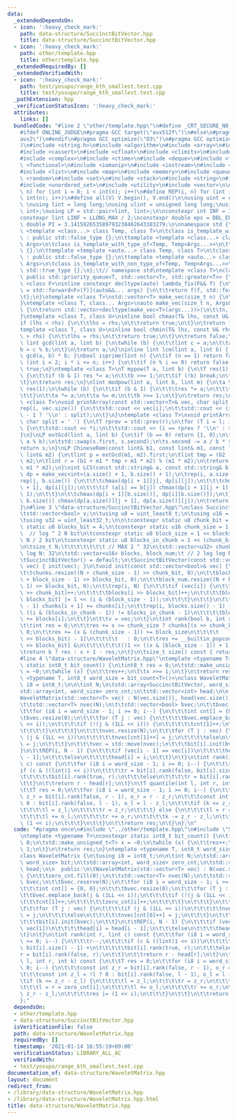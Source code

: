 ```yaml
---
data:
  _extendedDependsOn:
  - icon: ':heavy_check_mark:'
    path: data-structure/SuccinctBitVector.hpp
    title: data-structure/SuccinctBitVector.hpp
  - icon: ':heavy_check_mark:'
    path: other/template.hpp
    title: other/template.hpp
  _extendedRequiredBy: []
  _extendedVerifiedWith:
  - icon: ':heavy_check_mark:'
    path: test/yosupo/range_kth_smallest.test.cpp
    title: test/yosupo/range_kth_smallest.test.cpp
  _pathExtension: hpp
  _verificationStatusIcon: ':heavy_check_mark:'
  attributes:
    links: []
  bundledCode: "#line 2 \"other/template.hpp\"\n#define _CRT_SECURE_NO_WARNINGS\n\
    #ifdef ONLINE_JUDGE\n#pragma GCC target(\"avx512f\")\n#else\n#pragma GCC target(\"\
    avx2\")\n#endif\n#pragma GCC optimize(\"O3\")\n#pragma GCC optimize(\"unroll-loops\"\
    )\n#include <string.h>\n#include <algorithm>\n#include <array>\n#include <bitset>\n\
    #include <cassert>\n#include <cfloat>\n#include <climits>\n#include <cmath>\n\
    #include <complex>\n#include <ctime>\n#include <deque>\n#include <fstream>\n#include\
    \ <functional>\n#include <iomanip>\n#include <iostream>\n#include <iterator>\n\
    #include <list>\n#include <map>\n#include <memory>\n#include <queue>\n#include\
    \ <random>\n#include <set>\n#include <stack>\n#include <string>\n#include <unordered_map>\n\
    #include <unordered_set>\n#include <utility>\n#include <vector>\n\n#define rep(i,\
    \ n) for (int i = 0; i < int(n); i++)\n#define REP(i, n) for (int i = 1; i <=\
    \ int(n); i++)\n#define all(V) V.begin(), V.end()\n\nusing uint = unsigned int;\
    \ \nusing lint = long long;\nusing ulint = unsigned long long;\nusing P = std::pair<int,\
    \ int>;\nusing LP = std::pair<lint, lint>;\n\nconstexpr int INF = INT_MAX / 2;\n\
    constexpr lint LINF = LLONG_MAX / 2;\nconstexpr double eps = DBL_EPSILON;\nconstexpr\
    \ double PI = 3.141592653589793238462643383279;\n\nnamespace std {\n\ttemplate\
    \ <template <class...> class Temp, class T>\n\tclass is_template_with_type_of\
    \ : public std::false_type {};\n\ttemplate <template <class...> class Temp, class...\
    \ Args>\n\tclass is_template_with_type_of<Temp, Temp<Args...>>\n\t\t: public std::true_type\
    \ {};\n\ttemplate <template <auto...> class Temp, class T>\n\tclass is_template_with_non_type_of\
    \ : public std::false_type {};\n\ttemplate <template <auto...> class Temp, auto...\
    \ Args>\n\tclass is_template_with_non_type_of<Temp, Temp<Args...>>\n\t\t: public\
    \ std::true_type {};\n};\t// namespace std\ntemplate <class T>\nclass prique :\
    \ public std::priority_queue<T, std::vector<T>, std::greater<T>> {\n};\ntemplate\
    \ <class F>\ninline constexpr decltype(auto) lambda_fix(F&& f) {\n\treturn [f\
    \ = std::forward<F>(f)](auto&&... args) {\n\t\treturn f(f, std::forward<decltype(args)>(args)...);\n\
    \t};\n}\ntemplate <class T>\nstd::vector<T> make_vec(size_t n) {\n\treturn std::vector<T>(n);\n\
    }\ntemplate <class T, class... Args>\nauto make_vec(size_t n, Args&&... args)\
    \ {\n\treturn std::vector<decltype(make_vec<T>(args...))>(\n\t\tn, make_vec<T>(std::forward<Args>(args)...));\n\
    }\ntemplate <class T, class U>\ninline bool chmax(T& lhs, const U& rhs) {\n\t\
    if (lhs < rhs) {\n\t\tlhs = rhs;\n\t\treturn true;\n\t}\n\treturn false;\n}\n\
    template <class T, class U>\ninline bool chmin(T& lhs, const U& rhs) {\n\tif (lhs\
    \ > rhs) {\n\t\tlhs = rhs;\n\t\treturn true;\n\t}\n\treturn false;\n}\ninline\
    \ lint gcd(lint a, lint b) {\n\twhile (b) {\n\t\tlint c = a;\n\t\ta = b;\n\t\t\
    b = c % b;\n\t}\n\treturn a;\n}\ninline lint lcm(lint a, lint b) { return a /\
    \ gcd(a, b) * b; }\nbool isprime(lint n) {\n\tif (n == 1) return false;\n\tfor\
    \ (int i = 2; i * i <= n; i++) {\n\t\tif (n % i == 0) return false;\n\t}\n\treturn\
    \ true;\n}\ntemplate <class T>\nT mypow(T a, lint b) {\n\tT res(1);\n\twhile (true)\
    \ {\n\t\tif (b & 1) res *= a;\n\t\tb >>= 1;\n\t\tif (!b) break;\n\t\ta *= a;\n\
    \t}\n\treturn res;\n}\nlint modpow(lint a, lint b, lint m) {\n\ta %= m;\n\tlint\
    \ res(1);\n\twhile (b) {\n\t\tif (b & 1) {\n\t\t\tres *= a;\n\t\t\tres %= m;\n\
    \t\t}\n\t\ta *= a;\n\t\ta %= m;\n\t\tb >>= 1;\n\t}\n\treturn res;\n}\ntemplate\
    \ <class T>\nvoid printArray(const std::vector<T>& vec, char split = ' ') {\n\t\
    rep(i, vec.size()) {\n\t\tstd::cout << vec[i];\n\t\tstd::cout << (i == (int)vec.size()\
    \ - 1 ? '\\n' : split);\n\t}\n}\ntemplate <class T>\nvoid printArray(T l, T r,\
    \ char split = ' ') {\n\tT rprev = std::prev(r);\n\tfor (T i = l; i != r; i++)\
    \ {\n\t\tstd::cout << *i;\n\t\tstd::cout << (i == rprev ? '\\n' : split);\n\t\
    }\n}\nLP extGcd(lint a, lint b) {\n\tif (b == 0) return {1, 0};\n\tLP s = extGcd(b,\
    \ a % b);\n\tstd::swap(s.first, s.second);\n\ts.second -= a / b * s.first;\n\t\
    return s;\n}\nLP ChineseRem(const lint& b1, const lint& m1, const lint& b2, const\
    \ lint& m2) {\n\tlint p = extGcd(m1, m2).first;\n\tlint tmp = (b2 - b1) * p %\
    \ m2;\n\tlint r = (b1 + m1 * tmp + m1 * m2) % (m1 * m2);\n\treturn std::make_pair(r,\
    \ m1 * m2);\n}\nint LCS(const std::string& a, const std::string& b) {\n\tauto\
    \ dp = make_vec<int>(a.size() + 1, b.size() + 1);\n\trep(i, a.size()) {\n\t\t\
    rep(j, b.size()) {\n\t\t\tchmax(dp[i + 1][j], dp[i][j]);\n\t\t\tchmax(dp[i][j\
    \ + 1], dp[i][j]);\n\t\t\tif (a[i] == b[j]) chmax(dp[i + 1][j + 1], dp[i][j] +\
    \ 1);\n\t\t}\n\t\tchmax(dp[i + 1][b.size()], dp[i][b.size()]);\n\t}\n\trep(j,\
    \ b.size()) chmax(dp[a.size()][j + 1], dp[a.size()][j]);\n\treturn dp[a.size()][b.size()];\n\
    }\n#line 3 \"data-structure/SuccinctBitVector.hpp\"\nclass SuccinctBitVector {\n\
    \tstd::vector<bool> v;\n\tusing u8 = uint_least8_t;\n\tusing u16 = uint_least16_t;\n\
    \tusing u32 = uint_least32_t;\n\n\tconstexpr static u8 chunk_bit = 10;\n\tconstexpr\
    \ static u8 blocks_bit = 4;\n\tconstexpr static u16 chunk_size = 1 << chunk_bit;\
    \  // log ^ 2 N bit\n\tconstexpr static u8 block_size = 1 << blocks_bit;  // log\
    \ N / 2 bit\n\tconstexpr static u8 blocks_in_chunk = 1 << (chunk_bit - blocks_bit);\n\
    \n\tsize_t N;\t\t\t\t\t\t\t // MAX 2 ^ 32\n\tstd::vector<u32> chunks;\t\t\t //\
    \ log N: 32\n\tstd::vector<u16> blocks, block_num;\t // 2 log log N: 10\n\n  public:\n\
    \tSuccinctBitVector() = default;\n\tSuccinctBitVector(const std::vector<bool>&\
    \ vec) { init(vec); }\n\tvoid init(const std::vector<bool>& vec) {\n\t\tN = vec.size();\n\
    \t\tchunks.resize((N + chunk_size - 1) >> chunk_bit, 0);\n\t\tblocks.resize((N\
    \ + block_size - 1) >> blocks_bit, 0);\n\t\tblock_num.resize((N + block_size -\
    \ 1) >> blocks_bit, 0);\n\t\trep(i, N) {\n\t\t\tif (vec[i]) {\n\t\t\t\tchunks[i\
    \ >> chunk_bit]++;\n\t\t\t\tblocks[i >> blocks_bit]++;\n\t\t\t\tblock_num[i >>\
    \ blocks_bit] |= 1 << (i & (block_size - 1));\n\t\t\t}\n\t\t}\n\t\trep(i, chunks.size()\
    \ - 1) chunks[i + 1] += chunks[i];\n\t\trep(i, blocks.size() - 1) {\n\t\t\tif\
    \ ((i & (blocks_in_chunk - 1)) != blocks_in_chunk - 1)\n\t\t\t\tblocks[i + 1]\
    \ += blocks[i];\n\t\t}\n\t\tv = vec;\n\t}\n\tint rank(bool b, int x) const {\n\
    \t\tint res = 0;\n\t\tres += x >= chunk_size ? chunks[(x >> chunk_bit) - 1] :\
    \ 0;\n\t\tres += (x & (chunk_size - 1)) >= block_size\n\t\t\t\t   ? blocks[(x\
    \ >> blocks_bit) - 1]\n\t\t\t\t   : 0;\n\t\tres += __builtin_popcount(block_num[x\
    \ >> blocks_bit] &\n\t\t\t\t\t\t((1 << ((x & (block_size - 1)) + 1)) - 1));\n\t\
    \treturn b ? res : x + 1 - res;\n\t}\n\tsize_t size() const { return N; }\n};\n\
    #line 4 \"data-structure/WaveletMatrix.hpp\"\ntemplate <typename T>\nconstexpr\
    \ static int8_t bit_count() {\n\tint8_t res = 0;\n\tstd::make_unsigned_t<T> x\
    \ = ~0;\n\twhile (x) {\n\t\tres++;\n\t\tx >>= 1;\n\t}\n\treturn res;\n}\ntemplate\
    \ <typename T, int8_t word_size = bit_count<T>()>\nclass WaveletMatrix {\n\tusing\
    \ i8 = int8_t;\n\n\tint N;\n\tstd::array<SuccinctBitVector, word_size> bit;\n\t\
    std::array<int, word_size> zero_cnt;\n\tstd::vector<int> head;\n\n  public:\n\t\
    WaveletMatrix(std::vector<T> vec) : N(vec.size()), head(vec.size()) {\n\t\tzero_cnt.fill(0);\n\
    \t\tstd::vector<T> nvec(N);\n\t\tstd::vector<bool> bvec;\n\t\tbvec.reserve(N);\n\
    \t\tfor (i8 i = word_size - 1; i >= 0; i--) {\n\t\t\tint cnt[] = {0, 0};\n\t\t\
    \tbvec.resize(0);\n\t\t\tfor (T j : vec) {\n\t\t\t\tbvec.emplace_back(j & (1LL\
    \ << i));\n\t\t\t\tif (!(j & (1LL << i))) {\n\t\t\t\t\tcnt[1]++;\n\t\t\t\t\tzero_cnt[i]++;\n\
    \t\t\t\t}\n\t\t\t}\n\t\t\tnvec.resize(N);\n\t\t\tfor (T j : vec) {\n\t\t\t\tif\
    \ (j & (1LL << i))\n\t\t\t\t\tnvec[cnt[1]++] = j;\n\t\t\t\telse\n\t\t\t\t\tnvec[cnt[0]++]\
    \ = j;\n\t\t\t}\n\t\t\tvec = std::move(nvec);\n\t\t\tbit[i].init(bvec);\n\t\t\
    }\n\t\tREP(i, N - 1) {\n\t\t\tif (vec[i - 1] == vec[i])\n\t\t\t\thead[i] = head[i\
    \ - 1];\n\t\t\telse\n\t\t\t\thead[i] = i;\n\t\t}\n\t}\n\tint rank(int r, lint\
    \ c) const {\n\t\tfor (i8 i = word_size - 1; i >= 0; i--) {\n\t\t\tr--;\n\t\t\t\
    if (c & ((lint)1 << i))\n\t\t\t\tr = bit[i].rank(false, bit[i].size() - 1) +\n\
    \t\t\t\t\tbit[i].rank(true, r);\n\t\t\telse\n\t\t\t\tr = bit[i].rank(false, r);\n\
    \t\t}\n\t\treturn r - head[r];\n\t}\n\tT quantile(int l, int r, int k) const {\n\
    \t\tT res = 0;\n\t\tfor (i8 i = word_size - 1; i >= 0; i--) {\n\t\t\tconst int\
    \ z_r = bit[i].rank(false, r - 1), o_r = r - z_r;\n\t\t\tconst int z_l = !l ?\
    \ 0 : bit[i].rank(false, l - 1), o_l = l - z_l;\n\t\t\tif (k <= z_r - z_l) {\n\
    \t\t\t\tl = z_l;\n\t\t\t\tr = z_r;\n\t\t\t} else {\n\t\t\t\tl = r = zero_cnt[i];\n\
    \t\t\t\tl += o_l;\n\t\t\t\tr += o_r;\n\t\t\t\tk -= z_r - z_l;\n\t\t\t\tres |=\
    \ (1 << i);\n\t\t\t}\n\t\t}\n\t\treturn res;\n\t}\n};\n"
  code: "#pragma once\n#include \"../other/template.hpp\"\n#include \"SuccinctBitVector.hpp\"\
    \ntemplate <typename T>\nconstexpr static int8_t bit_count() {\n\tint8_t res =\
    \ 0;\n\tstd::make_unsigned_t<T> x = ~0;\n\twhile (x) {\n\t\tres++;\n\t\tx >>=\
    \ 1;\n\t}\n\treturn res;\n}\ntemplate <typename T, int8_t word_size = bit_count<T>()>\n\
    class WaveletMatrix {\n\tusing i8 = int8_t;\n\n\tint N;\n\tstd::array<SuccinctBitVector,\
    \ word_size> bit;\n\tstd::array<int, word_size> zero_cnt;\n\tstd::vector<int>\
    \ head;\n\n  public:\n\tWaveletMatrix(std::vector<T> vec) : N(vec.size()), head(vec.size())\
    \ {\n\t\tzero_cnt.fill(0);\n\t\tstd::vector<T> nvec(N);\n\t\tstd::vector<bool>\
    \ bvec;\n\t\tbvec.reserve(N);\n\t\tfor (i8 i = word_size - 1; i >= 0; i--) {\n\
    \t\t\tint cnt[] = {0, 0};\n\t\t\tbvec.resize(0);\n\t\t\tfor (T j : vec) {\n\t\t\
    \t\tbvec.emplace_back(j & (1LL << i));\n\t\t\t\tif (!(j & (1LL << i))) {\n\t\t\
    \t\t\tcnt[1]++;\n\t\t\t\t\tzero_cnt[i]++;\n\t\t\t\t}\n\t\t\t}\n\t\t\tnvec.resize(N);\n\
    \t\t\tfor (T j : vec) {\n\t\t\t\tif (j & (1LL << i))\n\t\t\t\t\tnvec[cnt[1]++]\
    \ = j;\n\t\t\t\telse\n\t\t\t\t\tnvec[cnt[0]++] = j;\n\t\t\t}\n\t\t\tvec = std::move(nvec);\n\
    \t\t\tbit[i].init(bvec);\n\t\t}\n\t\tREP(i, N - 1) {\n\t\t\tif (vec[i - 1] ==\
    \ vec[i])\n\t\t\t\thead[i] = head[i - 1];\n\t\t\telse\n\t\t\t\thead[i] = i;\n\t\
    \t}\n\t}\n\tint rank(int r, lint c) const {\n\t\tfor (i8 i = word_size - 1; i\
    \ >= 0; i--) {\n\t\t\tr--;\n\t\t\tif (c & ((lint)1 << i))\n\t\t\t\tr = bit[i].rank(false,\
    \ bit[i].size() - 1) +\n\t\t\t\t\tbit[i].rank(true, r);\n\t\t\telse\n\t\t\t\t\
    r = bit[i].rank(false, r);\n\t\t}\n\t\treturn r - head[r];\n\t}\n\tT quantile(int\
    \ l, int r, int k) const {\n\t\tT res = 0;\n\t\tfor (i8 i = word_size - 1; i >=\
    \ 0; i--) {\n\t\t\tconst int z_r = bit[i].rank(false, r - 1), o_r = r - z_r;\n\
    \t\t\tconst int z_l = !l ? 0 : bit[i].rank(false, l - 1), o_l = l - z_l;\n\t\t\
    \tif (k <= z_r - z_l) {\n\t\t\t\tl = z_l;\n\t\t\t\tr = z_r;\n\t\t\t} else {\n\t\
    \t\t\tl = r = zero_cnt[i];\n\t\t\t\tl += o_l;\n\t\t\t\tr += o_r;\n\t\t\t\tk -=\
    \ z_r - z_l;\n\t\t\t\tres |= (1 << i);\n\t\t\t}\n\t\t}\n\t\treturn res;\n\t}\n\
    };"
  dependsOn:
  - other/template.hpp
  - data-structure/SuccinctBitVector.hpp
  isVerificationFile: false
  path: data-structure/WaveletMatrix.hpp
  requiredBy: []
  timestamp: '2021-01-14 16:55:19+09:00'
  verificationStatus: LIBRARY_ALL_AC
  verifiedWith:
  - test/yosupo/range_kth_smallest.test.cpp
documentation_of: data-structure/WaveletMatrix.hpp
layout: document
redirect_from:
- /library/data-structure/WaveletMatrix.hpp
- /library/data-structure/WaveletMatrix.hpp.html
title: data-structure/WaveletMatrix.hpp
---
```

